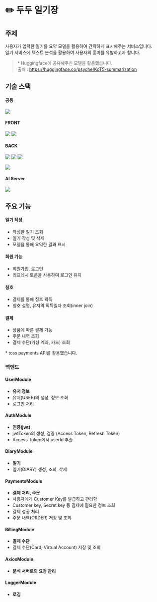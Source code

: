 # ✏️ 두두 일기장

## 주제

사용자가 입력한 일기를 요약 모델을 활용하여 간략하게 표시해주는 서비스입니다.
<br/>일기 서비스에 텍스트 분석을 활용하여 사용자의 흥미를 유발하고자 합니다.

> \* Huggingface에 공유해주신 모델을 활용했습니다.<br/>
> 출처 : https://huggingface.co/psyche/KoT5-summarization

## 기술 스택

#### 공통

<img src="https://img.shields.io/badge/npm-CB3837?style=for-the-badge&logo=npm&logoColor=white"/>

#### FRONT

   <img src="https://img.shields.io/badge/react-61DAFB?style=for-the-badge&logo=react&logoColor=white"/>

   <img src="https://img.shields.io/badge/styled components-DB7093?style=for-the-badge&logo=styledcomponents&logoColor=white"/>

#### BACK

<img src="https://img.shields.io/badge/node.js-339933?style=for-the-badge&logo=node.js&logoColor=white"/> <img src="https://img.shields.io/badge/Typescript-3178C6?style=for-the-badge&logo=Typescript&logoColor=white"/> <img src="https://img.shields.io/badge/nestjs-E0234E?style=for-the-badge&logo=nestjs&logoColor=white"/>

   <img src="https://img.shields.io/badge/PostgreSQL-4169E1?style=for-the-badge&logo=PostgreSQL&logoColor=white"/>

#### AI Server

<img src="https://img.shields.io/badge/Flask-000000?style=for-the-badge&logo=Flask&logoColor=white"/>

<br/>

## 주요 기능

#### 일기 작성

- 작성한 일기 조회
- 일기 작성 및 삭제
- 모델을 통해 요약한 결과 표시

#### 회원 기능

- 회원가입, 로그인
- 리프레시 토큰을 사용하여 로그인 유지

#### 칭호

- 결제를 통해 칭호 획득
- 칭호 설명, 유저의 획득일자 조회(inner join)

#### 결제

- 상품에 따른 결제 가능
- 주문 내역 조회
- 결제 수단(가상 계좌, 카드) 조회

\* toss payments API를 활용했습니다.

### 백엔드

#### UserModule

- **유저 정보**
- 유저(USER)의 생성, 정보 조회
- 로그인 처리

#### AuthModule

- **인증(jwt)**
- jwtToken의 생성, 검증 (Access Token, Refresh Token)
- Access Token에서 userId 추출

#### DiaryModule

- **일기**
- 일기(DIARY) 생성, 조회, 삭제

#### PaymentsModule

- **결제 처리, 주문**
- 사용자에게 Customer Key를 발급하고 관리함
- Customer key, Secret key 등 결제에 필요한 정보 조회
- 결제 성공 처리
- 주문 내역(ORDER) 저장 및 조회

#### BillingModule

- **결제 수단**
- 결제 수단(Card, Virtual Account) 저장 및 조회

#### AxiosModule

- **분석 서버로의 요청 관리**

#### LoggerModule

- **로깅**

